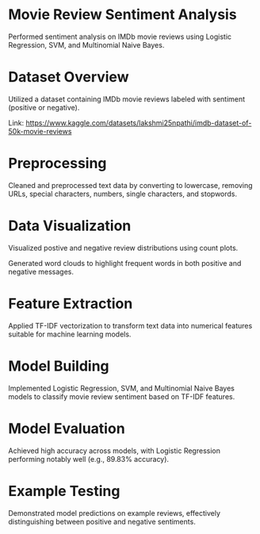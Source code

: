 # Movie Review Sentiment Analysis

Performed sentiment analysis on IMDb movie reviews using Logistic Regression, SVM, and Multinomial Naive Bayes.

# Dataset Overview

Utilized a dataset containing IMDb movie reviews labeled with sentiment (positive or negative).

Link: https://www.kaggle.com/datasets/lakshmi25npathi/imdb-dataset-of-50k-movie-reviews

# Preprocessing

Cleaned and preprocessed text data by converting to lowercase, removing URLs, special characters, numbers, single characters, and stopwords.

# Data Visualization

Visualized postive and negative review distributions using count plots.

Generated word clouds to highlight frequent words in both positive and negative messages.

# Feature Extraction

Applied TF-IDF vectorization to transform text data into numerical features suitable for machine learning models.

# Model Building

Implemented Logistic Regression, SVM, and Multinomial Naive Bayes models to classify movie review sentiment based on TF-IDF features.

# Model Evaluation

Achieved high accuracy across models, with Logistic Regression performing notably well (e.g., 89.83% accuracy).

# Example Testing

Demonstrated model predictions on example reviews, effectively distinguishing between positive and negative sentiments.
